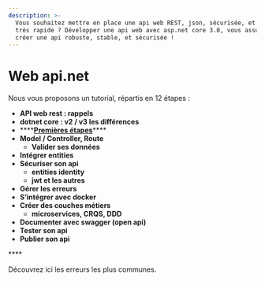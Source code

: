 ```yaml
---
description: >-
  Vous souhaitez mettre en place une api web REST, json, sécurisée, et surtout
  très rapide ? Développer une api web avec asp.net core 3.0, vous assure de
  créer une api robuste, stable, et sécurisée !
---
```


# Web api.net

Nous vous proposons un tutorial, répartis en 12 étapes : 

* **API web rest : rappels**
* **dotnet core : v2 / v3 les différences**
* \*\*\*\*[**Premières étapes**](https://www.dotnetcore-academy.net/learn/autour-du-web/web-api.net/demarrer-un-projet-web-api-dotnet-core)\*\*\*\*
* **Model / Controller, Route**
  * **Valider ses données**
* **Intégrer entities**
* **Sécuriser son api**
  * **entities identity**
  * **jwt et les autres**
* **Gérer les erreurs**
* **S’intégrer avec docker**
* **Créer des couches métiers**
  * **microservices, CRQS, DDD**
* **Documenter avec swagger \(open api\)**
* **Tester son api**
* **Publier son api**

\*\*\*\*

Découvrez ici les erreurs les plus communes.

